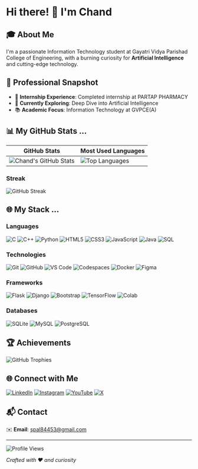 # Hi there! 👋 I'm Chand

## 🎓 About Me
I'm a passionate Information Technology student at Gayatri Vidya Parishad College of Engineering, with a burning curiosity for **Artificial Intelligence** and cutting-edge technology.

## 🚀 Professional Snapshot
- 💼 **Internship Experience**: Completed internship at PARTAP PHARMACY
- 🌱 **Currently Exploring**: Deep Dive into Artificial Intelligence
- 📚 **Academic Focus**: Information Technology at GVPCE(A)

## 📊 My GitHub Stats ...

| GitHub Stats | Most Used Languages |
|--------------|---------------------|
| ![Chand's GitHub Stats](https://github-readme-stats.vercel.app/api?username=chand6907&show_icons=true&theme=radical&hide_border=true&count_private=true) | ![Top Languages](https://github-readme-stats.vercel.app/api/top-langs/?username=chand6907&layout=compact&theme=radical&hide_border=true) |

### Streak
![GitHub Streak](https://github-readme-streak-stats.herokuapp.com/?user=chand6907&theme=ocean_dark&hide_border=true)





## 🌐 My Stack ...

### Languages
![C](https://img.shields.io/badge/-C-00599C?style=flat-square&logo=c&logoColor=white)
![C++](https://img.shields.io/badge/-C++-00599C?style=flat-square&logo=c%2B%2B&logoColor=white)
![Python](https://img.shields.io/badge/-Python-3670A0?style=flat-square&logo=python&logoColor=ffdd54)
![HTML5](https://img.shields.io/badge/-HTML5-E34F26?style=flat-square&logo=html5&logoColor=white)
![CSS3](https://img.shields.io/badge/-CSS3-1572B6?style=flat-square&logo=css3&logoColor=white)
![JavaScript](https://img.shields.io/badge/-JavaScript-black?style=flat-square&logo=javascript)
![Java](https://img.shields.io/badge/-Java-ED8B00?style=flat-square&logo=openjdk&logoColor=white)
![SQL](https://img.shields.io/badge/-SQL-4479A1?style=flat-square&logo=mysql&logoColor=white)

### Technologies
![Git](https://img.shields.io/badge/-Git-black?style=flat-square&logo=git)
![GitHub](https://img.shields.io/badge/-GitHub-181717?style=flat-square&logo=github)
![VS Code](https://img.shields.io/badge/-VS%20Code-007ACC?style=flat-square&logo=visual-studio-code)
![Codespaces](https://img.shields.io/badge/-Codespaces-181717?style=flat-square&logo=github)
![Docker](https://img.shields.io/badge/-Docker-2496ED?style=flat-square&logo=docker&logoColor=white)
![Figma](https://img.shields.io/badge/-Figma-F24E1E?style=flat-square&logo=figma&logoColor=white)

### Frameworks
![Flask](https://img.shields.io/badge/-Flask-000000?style=flat-square&logo=flask)
![Django](https://img.shields.io/badge/-Django-092E20?style=flat-square&logo=django)
![Bootstrap](https://img.shields.io/badge/-Bootstrap-563D7C?style=flat-square&logo=bootstrap)
![TensorFlow](https://img.shields.io/badge/-TensorFlow-FF6F00?style=flat-square&logo=tensorflow&logoColor=white)
![Colab](https://img.shields.io/badge/-Colab-F9AB00?style=flat-square&logo=google-colab&logoColor=white)

### Databases
![SQLite](https://img.shields.io/badge/-SQLite-07405E?style=flat-square&logo=sqlite)
![MySQL](https://img.shields.io/badge/-MySQL-4479A1?style=flat-square&logo=mysql&logoColor=white)
![PostgreSQL](https://img.shields.io/badge/-PostgreSQL-336791?style=flat-square&logo=postgresql)

## 🏆 Achievements
![GitHub Trophies](https://github-profile-trophy.vercel.app/?username=chand6907&theme=darkhub&no-frame=true&row=1&column=7)

## 🌐 Connect with Me
[![LinkedIn](https://img.shields.io/badge/-LinkedIn-0077B5?style=flat-square&logo=linkedin&logoColor=white)](https://www.linkedin.com/in/chand-%F0%9F%9A%80-4126b52aa/)
[![Instagram](https://img.shields.io/badge/-Instagram-E4405F?style=flat-square&logo=instagram&logoColor=white)](https://instagram.com/prince_chand_123)
[![YouTube](https://img.shields.io/badge/-YouTube-FF0000?style=flat-square&logo=youtube&logoColor=white)](https://www.youtube.com/@princechand1612)
[![X](https://img.shields.io/badge/-X-000000?style=flat-square&logo=x&logoColor=white)](https://x.com/pc6907)

## 📬 Contact
✉️ **Email**: [spal84453@gmail.com](mailto:spal84453@gmail.com)

---
![Profile Views](https://komarev.com/ghpvc/?username=chand6907&label=Profile%20Views&color=blue&style=plastic)




*Crafted with ❤️ and curiosity*
